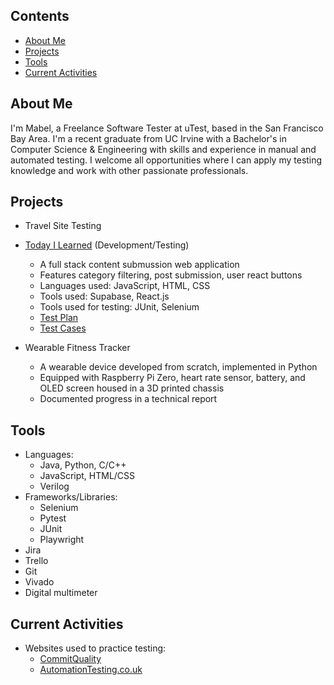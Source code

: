 ## Contents
- [About Me](#about-me)
- [Projects](#projects)
- [Tools](#tools)
- [Current Activities](#current-activities)

## About Me

I'm Mabel, a Freelance Software Tester at uTest, based in the San Francisco Bay Area. I'm a recent graduate from UC Irvine with a Bachelor's in Computer Science & Engineering with skills and experience in manual and automated testing. I welcome all opportunities where I can apply my testing knowledge and work with other passionate professionals.

## Projects

- Travel Site Testing 

- [Today I Learned](https://til-jade.vercel.app/) (Development/Testing)
  - A full stack content submussion web application
  - Features category filtering, post submission, user react buttons
  - Languages used: JavaScript, HTML, CSS
  - Tools used: Supabase, React.js
  - Tools used for testing: JUnit, Selenium
  - [Test Plan](https://docs.google.com/spreadsheets/d/14A78SC3P_wehpYxjX0zUXgEOlh7ZEwzh8ahoZmUkGC4/edit?usp=sharing)
  - [Test Cases](https://github.com/book-end/TIL-App-Tests)

- Wearable Fitness Tracker
  - A wearable device developed from scratch, implemented in Python
  - Equipped with Raspberry Pi Zero, heart rate sensor, battery, and OLED screen housed in a 3D printed chassis
  - Documented progress in a technical report

## Tools

- Languages:
  - Java, Python, C/C++
  - JavaScript, HTML/CSS
  - Verilog
- Frameworks/Libraries:
  - Selenium
  - Pytest
  - JUnit
  - Playwright
- Jira
- Trello
- Git
- Vivado
- Digital multimeter

## Current Activities

- Websites used to practice testing:
  - [CommitQuality](https://commitquality.com/)
  - [AutomationTesting.co.uk](https://www.automationtesting.co.uk/index.html)
